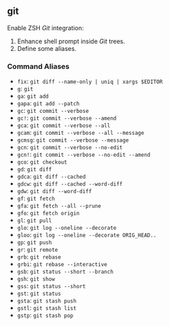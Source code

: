 ## git

Enable ZSH *Git* integration:

1. Enhance shell prompt inside *Git* trees.
2. Define some aliases.

### Command Aliases

- `fix`: `git diff --name-only | uniq | xargs $EDITOR`
- `g`: `git`
- `ga`: `git add`
- `gapa`: `git add --patch`
- `gc`: `git commit --verbose`
- `gc!`: `git commit --verbose --amend`
- `gca`: `git commit --verbose --all`
- `gcam`: `git commit --verbose --all --message`
- `gcmsg`: `git commit --verbose --message`
- `gcn`: `git commit --verbose --no-edit`
- `gcn!`: `git commit --verbose --no-edit --amend`
- `gco`: `git checkout`
- `gd`: `git diff`
- `gdca`: `git diff --cached`
- `gdcw`: `git diff --cached --word-diff`
- `gdw`: `git diff --word-diff`
- `gf`: `git fetch`
- `gfa`: `git fetch --all --prune`
- `gfo`: `git fetch origin`
- `gl`: `git pull`
- `glo`: `git log --oneline --decorate`
- `gloo`: `git log --oneline --decorate ORIG_HEAD..`
- `gp`: `git push`
- `gr`: `git remote`
- `grb`: `git rebase`
- `grbi`: `git rebase --interactive`
- `gsb`: `git status --short --branch`
- `gsh`: `git show`
- `gss`: `git status --short`
- `gst`: `git status`
- `gsta`: `git stash push`
- `gstl`: `git stash list`
- `gstp`: `git stash pop`
